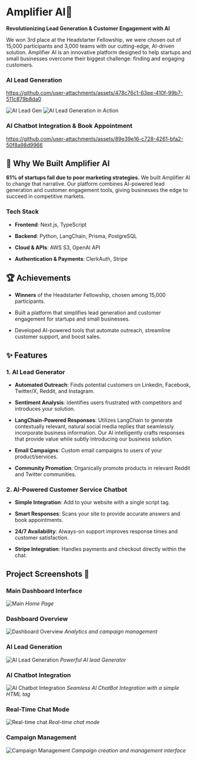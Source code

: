 # Amplifier AI🚀

**Revolutionizing Lead Generation & Customer Engagement with AI**

We won 3rd place at the Headstarter Fellowship, we were chosen out of 15,000 participants and 3,000 teams with our cutting-edge, AI-driven solution. Amplifier AI is an innovative platform designed to help startups and small businesses overcome their biggest challenge: finding and engaging customers.

### AI Lead Generation

https://github.com/user-attachments/assets/478c76c1-63ee-410f-99b7-511c879b8da0

![AI Lead Gen](public/images/example_lead_gen.png)
![AI Lead Generation in Action](public/images/ex1.png)

### AI Chatbot Integration & Book Appointment

https://github.com/user-attachments/assets/89e39e16-c728-4261-bfa2-50f8a98d9966

## 🌟 Why We Built Amplifier AI

**61% of startups fail due to poor marketing strategies.** We built Amplifier AI to change that narrative. Our platform combines AI-powered lead generation and customer engagement tools, giving businesses the edge to succeed in competitive markets.

### **Tech Stack**

- **Frontend**: Next.js, TypeScript

- **Backend**: Python, LangChain, Prisma, PostgreSQL

- **Cloud & APIs**: AWS S3, OpenAI API

- **Authentication & Payments**: ClerkAuth, Stripe

## 🏆 Achievements

- **Winners** of the Headstarter Fellowship, chosen among 15,000 participants.

- Built a platform that simplifies lead generation and customer engagement for startups and small businesses.

- Developed AI-powered tools that automate outreach, streamline customer support, and boost sales.

## ✨ Features

### **1. AI Lead Generator**

- **Automated Outreach**: Finds potential customers on Linkedin, Facebook, Twitter/X, Reddit, and Instagram.

- **Sentiment Analysis**: Identifies users frustrated with competitors and introduces your solution.

- **LangChain-Powered Responses**: Utilizes LangChain to generate contextually relevant, natural social media replies that seamlessly incorporate business information. Our AI intelligently crafts responses that provide value while subtly introducing our business solution.

- **Email Campaigns**: Custom email campaigns to users of your product/services.

- **Community Promotion**: Organically promote products in relevant Reddit and Twitter communities.

### **2. AI-Powered Customer Service Chatbot**

- **Simple Integration**: Add to your website with a single script tag.

- **Smart Responses**: Scans your site to provide accurate answers and book appointments.

- **24/7 Availability**: Always-on support improves response times and customer satisfaction.

- **Stripe Integration**: Handles payments and checkout directly within the chat.

## Project Screenshots 📸

### Main Dashboard Interface

![Main](public/images/AmplifierAI.png)
_Home Page_

### Dashboard Overview

![Dashboard Overview](public/images/desktopamplifier.png)
_Analytics and campaign management_

### AI Lead Generation

![AI Lead Generation](public/images/leadfinder.png)
_Powerful AI lead Generator_

### AI Chatbot Integration

![AI Chatbot Integration](public/images/aichatbot.png)
_Seamless AI ChatBot Integration with a simple HTML tag_

### Real-Time Chat Mode

![Real-time chat](public/images/conversation.png)
_Real-time chat mode_

### Campaign Management

![Campaign Management](public/images/emailmarketing.png)
_Campaign creation and management interface_
